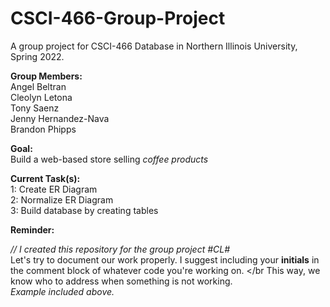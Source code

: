 # CSCI-466-Group-Project
A group project for CSCI-466 Database in Northern Illinois University, Spring 2022.

**Group Members:** </br>
Angel Beltran </br>
Cleolyn Letona </br>
Tony Saenz </br>
Jenny Hernandez-Nava </br>
Brandon Phipps</br>

**Goal:** </br>
Build a web-based store selling *coffee products*

**Current Task(s):** </br>
1: Create ER Diagram </br>
2: Normalize ER Diagram </br>
3: Build database by creating tables </br>

**Reminder:** </br>

_// I created this repository for the group project #CL#_ </br>
Let's try to document our work properly. I suggest including your **initials** in the comment block
of whatever code you're working on. </br
This way, we know who to address when something is not working. </br>
_Example included above._
